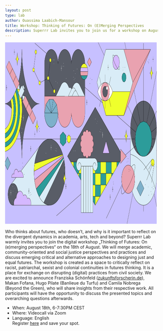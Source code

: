 ```yaml
---
layout: post
type: lab
author: Ouassima Laabich-Mansour
title: Workshop: Thinking of Futures: On (E)Merging Perspectives
description: Superrr Lab invites you to join us for a workshop on August 18th.
---
```

<img src="/assets/img/blog/futures.png" alt="Abstract image with different colorful illustrations that reflect the future" width="500" height="600">
<p>Who thinks about futures, who doesn’t, and why is it important to reflect on the divergent dynamics in academia, arts, tech and beyond? Superrr Lab warmly invites you to join the digital workshop „Thinking of Futures: On (e)merging perspectives“ on the 18th of August. We will merge academic, community-oriented and social justice perspectives and practices and discuss emerging critical and alternative approaches to designing just and equal futures. The workshop is created as a space to critically reflect on racist, patriarchal, sexist and colonial continuities in futures thinking. It is a place for exchange on disrupting (digital) practices from civil society.
We are excited to announce Franziska Schönfeld (<a href="https://www.zukunftsforscherin.de/">zukunftsforscherin.de</a>), Makan Fofana, Hugo Pilate (Banlieue du Turfu) and Camila Nobrega (Beyond the Green), who will share insights from their respective work. All participants will have the opportunity to discuss the presented topics and overarching questions afterwards.
</p>
<ul>
<li>When: August 18th, 6-7:30PM CEST</li>
<li>Where: Videocall via Zoom</li>
<li>Language: English </li>
Register <a href="https://us02web.zoom.us/meeting/register/tZAsceuqpzMsE9Ab6WgvXS1ke19alhUq2zhK">here</a> and save your spot. 
</ul>
</p>
